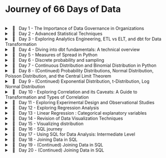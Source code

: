 <!--- <details> 
<br/>
<summary> &nbsp; 📖 &nbsp; Day N - Something</summary>

>  🗓️ &nbsp; Date: 2023-02-N  &nbsp; &nbsp;| &nbsp; &nbsp; 🔖 &nbsp; Resource: [ResourceNAME](Link) 

<p align="justify">
</p>
  
<pre><code>
</code></pre>

---

</details> ---> 


# Journey of 66 Days of Data

<br/>
<details> 

<br/>
<summary> &nbsp; 📖 &nbsp; Day 1 - The Importance of Data Governance in Organizations </summary>

> 🗓️ &nbsp;  Date: 2023-02-20  &nbsp; &nbsp;| &nbsp; &nbsp; 🔖 &nbsp; Resource: [Learning Data Governance](https://www.linkedin.com/learning-login/share?account=57118729&forceAccount=false&redirect=https%3A%2F%2Fwww.linkedin.com%2Flearning%2Flearning-data-governance-14224082%3Ftrk%3Dshare_ent_url%26shareId%3Dcohrv0OvTo6yI5CniLW7DQ%253D%253D)

<p align="justify">
In this course on data governance, I learned about the importance of managing data effectively within organizations.
As someone who has taken a course on data governance, I now understand that it involves creating policies, procedures, and standards for managing an organization's data assets. These policies cover a wide range of areas, including data privacy, data quality, data security, and data access.
</p>
<p align="justify">
One key takeaway from the course was the importance of data governance in ensuring the accuracy and reliability of an organization's data. Data governance policies help to ensure that the data is of high quality and can be trusted to support decision-making processes. Additionally, data governance can help organizations comply with regulatory requirements related to data privacy and security.
</p>
<p align="justify">
Overall, this course on data governance has helped me to appreciate the importance of managing data effectively within organizations. By implementing robust data governance policies, organizations can ensure that their data is accurate, secure, and reliable, and that it can be used effectively to support their goals.
</p>

___

</details>


<details> 
<br/>
<summary> &nbsp; 📖 &nbsp; Day 2 - Advanced Statistical Techniques </summary>

>  🗓️ &nbsp; Date: 2023-02-21  &nbsp; &nbsp;| &nbsp; &nbsp; 🔖 &nbsp; Resource: [Statistics Foundations 4: Advanced Topics](https://www.linkedin.com/learning-login/share?account=57118729&forceAccount=false&redirect=https%3A%2F%2Fwww.linkedin.com%2Flearning%2Fstatistics-foundations-4-advanced-topics%3Ftrk%3Dshare_ent_url%26shareId%3DbgrLh5ABQXy0gFkJrRmHGA%253D%253D)	

<p align="justify">
In this advanced statistics course, I gained a deeper understanding of various statistical concepts and techniques that are crucial. One of the most significant takeaways from this course was the importance of experimental design in ensuring the validity of statistical inferences. I learned about different types of experimental designs, such as completely randomized, randomized block, and factorial designs, and how to analyze the data obtained from them using analysis of variance (ANOVA). This knowledge is particularly useful in A/B testing. 
</p>

<p align="justify">
Furthermore, the course covered two-population comparisons, where I learned how to compare means and variances of two populations using different statistical tests, such as t-tests and F-tests. Additionally, the course covered advanced topics such as small sample sizes, t-distribution, degrees of freedom, and statistical power.
</p>

---
</details>


<details> 
<br/>
<summary> &nbsp; 📖 &nbsp; Day 3 - Exploring Analytics Engineering, ETL vs ELT, and dbt for Data Transformation </summary>

>  🗓️ &nbsp; Date: 2023-02-22  &nbsp; &nbsp;| &nbsp; &nbsp; 🔖 &nbsp; Resource: [Fundamentals of Dbt](https://courses.getdbt.com/courses/fundamentals)	

<p align="justify">
Today, I learned a bit about analytical engineers, ETL vs ELT and dbt for data transformation. I understood the difference between data engineer and analytical engineer. Data Engineers are responsible for designing and maintaining the infrastructure that enables the storage, processing, and analysis of large volumes of data whereas Analytics Engineers focus on building the analytical infrastructure that enables data-driven decision making. 
</p>
  
<p align="justify">
ETL and ELT are two different approaches to building data pipelines. ELT has become more popular in recent years due to the increasing availability of powerful cloud-based data warehouses, such as Amazon Redshift, Google BigQuery, and Snowflake. The main difference between the two approaches is the order in which the transformations are performed. ETL performs transformations on the data before it is loaded into the target system, while ELT loads the data into the target system first and then performs transformations on the data as needed.
</p>

<p align="justify">
dbt (data build tool) is a popular open-source tool that is used to manage data transformation pipelines. It is specifically designed for ELT workflows and provides features such as version control, testing, and documentation for data transformation code. dbt allows analytics engineers to manage the data transformation process in a more scalable and efficient way.
</p>
  
<p align="justify">
Next, I will dive deeper into dbt and explore this powerful too. 
</p>
  
---

</details>


<details> 
<br/>
<summary> &nbsp; 📖 &nbsp; Day 4 - Diving into dbt fundamentals: A technical overview </summary>

>  🗓️ &nbsp; Date: 2023-02-23  &nbsp; &nbsp;| &nbsp; &nbsp; 🔖 &nbsp; Resource: [Fundamentals of Dbt](https://courses.getdbt.com/courses/fundamentals)	

<p align="justify">
Today, I learned about data orchestration, fact models, dimension models, and DAG. I also explored the history of data modeling, including the Star schema, Kimball, and Data Vault. I learned that denormalized modeling, agile analytics, and ad hoc analytics are the latest trends in data modeling. I also learned why marts are called marts, and the differences between materialized tables and views.
</p>
  
<p align="justify">
In addition, I learned that models are .sql files that live in the models folder and that modularity is the degree to which a system's components may be separated and recombined. I also explored the concept of Sources, Staging, Intermediate, Fact, and Dimension models. I learned about upstream and downstream dependencies and the importance of data freshness in dbt.
</p>

<p align="justify">
I learned about the importance of modularity in dbt and how it allows for easy separation and recombination of system components. I also learned about the ref macro, which allows for easy reference to other models in the project. Testing is an essential aspect of data transformation, and dbt has features that allow for testing at multiple levels. There are two types of tests in dbt: singular tests and generic tests. Singular tests are specific queries that run on an entire model, while generic tests are written in YAML and run on specific columns in a model.
</p>

<details>
  <summary>Some of the Terminology</summary>
  
| Term | Description |
| --- | --- |
| Analytics Engineering | The process of creating and managing a data pipeline that transforms raw data into actionable insights. |
| ETL | Extract, Transform, Load - a data integration process that extracts data from source systems, transforms it into a format suitable for analysis, and loads it into a data warehouse. |
| ELT | Extract, Load, Transform - a data integration process that extracts data from source systems and loads it into a data warehouse, where it is transformed for analysis. |
| dbt | Data Build Tool - a tool for managing data transformations and orchestrating the data pipeline. |
| Fact Model | A data model that represents a fact or event, such as a sale or a customer interaction. |
| Dimension Model | A data model that represents a person, place, or thing, such as a customer or a product. |
| DAG | Directed Acyclic Graph - a visual representation of the dependencies between data pipeline tasks. |
| Data Vault | A data modeling technique that focuses on auditability, flexibility, and scalability. |
| Materialized Table | A table that is pre-calculated and stored in a database, improving query performance. |
| View | A virtual table that is a result of a query, allowing users to see a specific subset of data without altering the underlying data. |
| Modularity | The degree to which a system's components may be separated and recombined, often with the benefit of flexibility and variety in use. |
| ref Macro | A dbt macro that creates a reference to a model, allowing users to reuse the code and maintain consistency. |
| Source (src) | Raw table data that have been built in the warehouse through a loading process. |
| Staging (stg) | Models that are built directly on top of sources, used for light transformations that shape the data into what you want it to be. |
| Intermediate (int) | Models that exist between final fact and dimension tables, built on staging models rather than directly on sources to leverage the data cleaning that was done in staging. |
| Upstream | Refers to the models that are required to build a specific model. |
| Downstream | Refers to the models that are built on top of a specific model. |
| Freshness | The time since the last time data was refreshed or updated. |
| Singular Tests | Specific queries that are run against a model. |
| Generic Tests | Tests written in YAML that return the number of records that do not meet your assertions. |
| dbt test | A command that runs tests against a model. |
| dbt build | A command that builds the models and prepares them for the data pipeline. |
| Documentation | Information about a model or data pipeline, often in the form of comments or doc blocks. |
| Doc Block | A comment block in dbt that allows users to provide additional context and information about a model or data pipeline. |

  </details>

---

</details>


<details> 
<br/>
<summary> &nbsp; 📖 &nbsp; Day 5 - Measures of Spread in Python </summary>

>  🗓️ &nbsp; Date: 2023-02-24  &nbsp; &nbsp;| &nbsp; &nbsp; 🔖 &nbsp; Resource: [Introduction to Statistics in Python](https://app.datacamp.com/learn/courses/introduction-to-statistics-in-python)	

<p align="justify">
Today I learned about measures of spread such as variance, standard deviation, and mean absolute deviation in Python. These measures help to understand how much the data is spread out from the mean or central tendency.
</p>

<details> <br>
<summary> &nbsp; Variance and Standard Deviation</summary>
Variance is the average of the squared differences from the mean, while standard deviation is the square root of variance.

<pre><code>
import numpy as np

data = [2, 4, 6, 8, 10]

var = np.var(data)
std = np.std(data)

print("Variance:", var)
print("Standard Deviation:", std)

## output 
Variance: 8.0
Standard Deviation: 2.8284271247461903

</code></pre>

</details>

<details> <br>

 <summary> &nbsp; Mean Absolute Deviation </summary>
Mean absolute deviation (MAD) is the average of the absolute differences from the mean.

<pre><code>
import numpy as np

data = [2, 4, 6, 8, 10]

mean = np.mean(data)
mad = np.mean(np.abs(data - mean))

print("Mean Absolute Deviation:", mad)

## output 
Mean Absolute Deviation: 2.4

</code></pre>

</details>

<details>

<summary> &nbsp; Difference between SD and MSD </summary> <br>

The main difference between standard deviation and mean absolute deviation is that the former gives more weight to extreme values in the dataset, whereas the latter treats all deviations equally. Therefore, standard deviation is more sensitive to outliers than mean absolute deviation.

</details>

<details> <br>

<summary> &nbsp; Interquartile Range and Outliers </summary>
Interquartile range (IQR) is the range between the first and third quartiles of the dataset, and it can be used to identify outliers. Any value outside the range of 1.5 times the IQR below the first quartile or above the third quartile is considered an outlier.

<pre><code>
import numpy as np
import scipy.stats as stats

data = [2, 4, 6, 8, 10, 12, 14, 16, 18, 20, 22, 24, 26, 28, 30, 32, 34, 36, 38, 40]

q1, q3 = np.percentile(data, [25, 75])
iqr = q3 - q1

lower_bound = q1 - (1.5 * iqr)
upper_bound = q3 + (1.5 * iqr)

outliers = [x for x in data if x < lower_bound or x > upper_bound]

print("Interquartile Range:", iqr)
print("Outliers:", outliers)


## output 
Interquartile Range: 18.0
Outliers: [2, 40]

</code></pre>
</details>

---
</details>


<details> 
<br/>
<summary> &nbsp; 📖 &nbsp; Day 6 - Discrete probability and sampling  </summary>

>  🗓️ &nbsp; Date: 2023-02-26  &nbsp; &nbsp;| &nbsp; &nbsp; 🔖 &nbsp; Resource: [Datacamp: Random Numbers and Probability](https://campus.datacamp.com/courses/introduction-to-statistics-in-python/random-numbers-and-probability-2?ex=1) , [Youtube playlist: Discrete Probability](https://www.youtube.com/watch?v=oHcrna8Fk18&list=PLvxOuBpazmsNIHP5cz37oOPZx0JKyNszN)

<p align="justify">
Today, I learned about probability distributions in Python, specifically discrete probability distributions such as the binomial, Poisson, and geometric distributions. I also learned about sampling using the sample() method in Python as sampling is the process of selecting a subset of data from a larger dataset, usually for the purpose of making inferences about the larger population.

</p>
  
<p align="justify">
In Python, we can use the NumPy library to generate random numbers from different probability distributions. For example, we can use the binomial distribution to simulate flipping a coin a certain number of times and counting the number of heads. The binomial distribution takes two parameters: the number of trials (n) and the probability of success (p). The following code generates 100 random numbers from a binomial distribution with n=10 and p=0.5:
</p>


<pre><code>
import numpy as np
binomial_dist = np.random.binomial(n=10, p=0.5, size=100)
</code></pre>

<p align="justify">
Similarly, we can use the Poisson distribution to model the number of events occurring in a fixed interval of time or space, given the average rate of occurrence. The Poisson distribution takes one parameter: the average rate of occurrence (λ). The following code generates 100 random numbers from a Poisson distribution with λ=5:
</p>

<pre><code>
import numpy as np
poisson_dist = np.random.poisson(lam=5, size=100)
</code></pre>

<p align="justify">
Lastly, the geometric distribution models the number of trials needed to achieve the first success in a series of independent trials, each with the same probability of success. The geometric distribution takes one parameter: the probability of success (p). The following code generates 100 random numbers from a geometric distribution with p=0.3:
</p>

<pre><code>
import numpy as np
geometric_dist = np.random.geometric(p=0.3, size=100)
</code></pre>
  
<p align="justify">
In addition to generating random numbers from probability distributions, we can use the sample() method in Python to randomly sample a subset of data from a larger dataset. The sample() method takes one parameter: the sample size. The following code randomly samples 10 values from a list of numbers:
</p>

<pre><code>
import numpy as np
data = [1, 2, 3, 4, 5, 6, 7, 8, 9, 10, 11, 12, 13, 14, 15]
sample = np.random.choice(data, size=10, replace=False)
</code></pre>
    
---

</details>

<details> 
<br/>
<summary> &nbsp; 📖 &nbsp; Day 7 - Continuous Distribution and Binomial Distribution in Python</summary>

>  🗓️ &nbsp; Date: 2023-02-27  &nbsp; &nbsp;| &nbsp; &nbsp; 🔖 &nbsp; Resource: [Datacamp: Random Numbers and Probability](https://campus.datacamp.com/courses/introduction-to-statistics-in-python/random-numbers-and-probability-2?ex=1)

<p align="justify">
Today, I continued my exploration of probability theory and practiced using the Uniform distribution and Binomial distribution in Python.
</p>

### Continuous Distribution
<p align="justify">
A continuous distribution is used to describe the probability of a continuous random variable taking on values within a specific range. One common example of a continuous distribution is the Uniform distribution, which describes a scenario where all values in a range are equally likely to occur. In Python, I used the scipy.stats module to work with continuous distributions, specifically the uniform function.
Here's an example of using uniform.cdf to calculate the cumulative distribution function of the Uniform distribution:
</p>
  
<pre><code>
from scipy.stats import uniform

# Define the range of the Uniform distribution (lower bound and upper bound)
lower = 0
upper = 10

# Calculate the cumulative distribution function (CDF) of the Uniform distribution at x = 5 
uniform.cdf(5, lower, upper)

##output 
0.5

</code></pre>

<p align="justify">
I also used the uniform.rvs function to generate random numbers from the Uniform distribution:
</p>

<pre><code>
from scipy.stats import uniform

# Define the range of the Uniform distribution (lower bound and upper bound)
lower = 0
upper = 10

# Generate 10 random numbers from the Uniform distribution
uniform.rvs(upper, lower, size=10)
</code></pre>
---

### Binomial Distribution

<p align="justify">
The Binomial distribution is used to describe the probability of a certain number of successes in a fixed number of independent trials. In Python, I used the scipy.stats.binom module to work with the Binomial distribution.

Here's an example of using binom.pmf to calculate the probability mass function of the Binomial distribution:
</p>
  
<pre><code>
from scipy.stats import binom

# Calculate the probability of getting exactly 2 heads in 5 coin flips
n = 5
p = 0.5
k = 2

binom.pmf(k, n, p)

</code></pre>

<p align="justify">
In this example, I calculated the probability of getting exactly 2 heads in 5 coin flips, where the probability of getting heads on any given flip is 0.5. The k parameter specifies the number of successes, the n parameter specifies the total number of trials, and the p parameter specifies the probability of success for each trial.</p>

<p align="justify">
Overall, it was an interesting day exploring continuous and Binomial distributions in Python. I look forward to continuing my learning and exploring other types of probability distributions.</p>

  ---
</details>
  
  
<details> 
<br/>
<summary> &nbsp; 📖 &nbsp; Day 8 - (Continued) Probability Distributions, Normal Distribution, Poisson Distribution, and the Central Limit Theorem</summary>

>  🗓️ &nbsp; Date: 2023-02-28  &nbsp; &nbsp;| &nbsp; &nbsp; 🔖 &nbsp; Resource: [Datacamp: More Distributions and the Central Limit Theorem](https://campus.datacamp.com/courses/introduction-to-statistics-in-python/more-distributions-and-the-central-limit-theorem-3?ex=1)

<p align="justify">
Today, I continued my exploration of probability theory and learned about the normal distribution in more depth, as well as the Poisson distribution and the central limit theorem.
</p>

### Normal Distribution:
  
<p align="justify">
I learned about the normal distribution, which is a continuous probability distribution that is commonly used to model real-world phenomena. Here's an example of using norm.cdf to calculate the cumulative distribution function of the Normal distribution:
  
<pre><code>
from scipy.stats import norm

# Calculate the probability that a random variable from a normal distribution with mean 0 and standard deviation 1 is less than 1
norm.cdf(1, 0, 1)

</code></pre>

<p align="justify">
I also used the norm.rvs function to generate random numbers from the Normal distribution:
</p>
  
<pre><code>
from scipy.stats import norm

# Generate 10 random numbers from a normal distribution with mean 0 and standard deviation 1
norm.rvs(0, 1, size=10)

</code></pre>
---

### Poisson Distribution

<p align="justify">
The Poisson distribution is a discrete probability distribution that is used to model the number of times an event occurs in a fixed time period. In Python, I used the scipy.stats.poisson module to work with the Poisson distribution. Here's an example of using poisson.pmf to calculate the probability mass function of the Poisson distribution:
</p>
  
<pre><code>
from scipy.stats import poisson

# Calculate the probability of seeing 3 cars passing by in 1 minute on average
mu = 2
poisson.pmf(3, mu)

</code></pre>

---

### Central Limit Theorem

<p align="justify">
The Central Limit Theorem states that the sum of a large number of independent and identically distributed random variables will be approximately normally distributed, regardless of the underlying distribution of the individual variables. In Python, I used numpy to simulate the Central Limit Theorem. Here's an example of generating 1000 samples of 100 uniformly distributed random variables and calculating the mean of each sample:
</p>
  
<pre><code>
import numpy as np
from scipy.stats import norm

# Generate 1000 samples of 100 uniformly distributed random variables
samples = np.random.uniform(0, 1, (1000, 100))

# Calculate the mean of each sample
sample_means = np.mean(samples, axis=1)

# Plot the distribution of sample means
import matplotlib.pyplot as plt

plt.hist(sample_means, bins=30, density=True)

# Calculate the parameters of the normal distribution that approximates the sample means
mean = np.mean(sample_means)
std = np.std(sample_means)

# Plot the normal distribution that approximates the sample means
x = np.linspace(mean - 3*std, mean + 3*std, 100)
plt.plot(x, norm.pdf(x, mean, std), 'r')

plt.show()

</code></pre>
  
  ---

</details>


<details> 
<br/>
<summary> &nbsp; 📖 &nbsp; Day 9 - (Continued) Exponential Distribution, t-Distribution, Log Normal Distribution </summary>

>  🗓️ &nbsp; Date: 2023-03-01  &nbsp; &nbsp;| &nbsp; &nbsp; 🔖 &nbsp; Resource: [Datacamp: More Distributions and the Central Limit Theorem](https://campus.datacamp.com/courses/introduction-to-statistics-in-python/more-distributions-and-the-central-limit-theorem-3?ex=1)

<p align="justify">
Today, I continued my exploration of probability theory and practiced using the Exponential distribution, t-Distribution, Log Normal distribution.
</p>

### Exponential Distribution:
  
<p align="justify">
The Exponential distribution is a continuous probability distribution that describes the time between events in a Poisson point process, where events occur independently and at a constant rate. The Exponential distribution has a parameter lambda (λ) which represents the rate of events. Here's an example of using expon.cdf to calculate the cumulative distribution function of the Exponential distribution:
  
<pre><code>
from scipy.stats import expon

# Calculate the probability of waiting less than 3 minutes between two events that occur on average every 4 minutes
lambda_ = 1/4
expon.cdf(3, scale=1/lambda_)

# Output: 0.3296799539643607
</code></pre>
---

### t-Distribution (Student's Distribution)

<p align="justify">
The t-Distribution is a continuous probability distribution that is used when the sample size is small and/or when the population variance is unknown. In Python, I used the scipy.stats.t module to work with the t-Distribution. The t-Distribution has a parameter called degrees of freedom (df) which determines the shape of the distribution. When the degrees of freedom are low, the t-Distribution has fatter tails and a lower peak than the normal distribution. Here's an example of using t.cdf to calculate the cumulative distribution function of the t-Distribution:
</p>
  
<pre><code>
from scipy.stats import t

# Calculate the cumulative distribution function (CDF) of the t-distribution at x = 2
t.cdf(2, df=5)

# Output: 0.9342621026418957

</code></pre>

---

### Log Normal Distribution

<p align="justify">
The log normal distribution is a continuous probability distribution that is used when the underlying data is positively skewed and can be transformed to a normal distribution by taking the logarithm of the data. In Python, I used the scipy.stats.lognorm module to work with the log normal distribution.
</p>
  
<pre><code>

from scipy.stats import lognorm

# Generate 10 random numbers from the log normal distribution with shape parameter = 0.25 and scale parameter = 1
lognorm.rvs(s=0.25, scale=1, size=10)

# Output: array([1.22673498, 0.60983203, 0.62700296, 1.10447058, 1.56578228,
#                0.87423138, 0.85463339, 1.09205123, 1.20236384, 1.12615535])

</code></pre>
  
  ---

</details>
  
  

<details> 
<br/>
<summary> &nbsp; 📖 &nbsp; Day 10 - Exploring Correlation and its Caveats: A Guide to Transformation and Types of Correlation </summary>

>  🗓️ &nbsp; Date: 2023-03-02  &nbsp; &nbsp;| &nbsp; &nbsp; 🔖 &nbsp; Resource: [Datacamp: Correlation and Experimental Design
](https://campus.datacamp.com/courses/introduction-to-statistics-in-python/correlation-and-experimental-design-4?ex=1)

<p align="justify">
Today, I learned about correlation, its statistical formulation, and correlation caveats. Here's a breakdown of what I covered today:</p>

## Correlation:
  
<p align="justify">
Correlation is a measure of the strength and direction of the relationship between two variables. It is commonly used in statistics to investigate the association between variables. </p>
  
### Pearson Correlation:
  
<p align="justify">
The Pearson Correlation coefficient, also known as Pearson's r, is a measure of the linear relationship between two continuous variables. It ranges from -1 to +1, where -1 indicates a perfect negative correlation, 0 indicates no correlation, and +1 indicates a perfect positive correlation. The formula for calculating Pearson's r is: </p>

<code> r = (nΣXY - ΣXΣY) / sqrt((nΣX^2 - (ΣX)^2) * (nΣY^2 - (ΣY)^2)) </code>
<br>
  
In Python, we can use the pearsonr function from the scipy.stats module to calculate the Pearson Correlation coefficient and its p-value.
 <pre><code>
from scipy.stats import pearsonr

# Calculate Pearson's r and p-value between two arrays x and y
x = [1, 2, 3, 4, 5]
y = [5, 4, 3, 2, 1]
corr, p_val = pearsonr(x, y)

print("Pearson's r =", corr)
print("p-value =", p_val)

## Pearson's r = -1.0
## p-value = 0.0
</code></pre> 

### Other Types Correlation:
  
<p align="justify">
Apart from Pearson's correlation, there are other types of correlation measures, such as Spearman's rank correlation coefficient and Kendall's tau correlation coefficient. These measures are used when the relationship between the two variables is not necessarily linear or when the data is ordinal.
</p>

---

## Correlation Caveats:
  
<p align="justify">
While correlation is a useful tool for investigating the relationship between variables, there are some caveats to keep in mind. </p>
  
### Importance of Transformation:
  
<p align="justify">
Correlation measures the linear relationship between two variables, which means that if the relationship is not linear, correlation may not accurately reflect the true association. In such cases, transforming the data using functions such as log, square root, reciprocal, or a combination of these may help to linearize the relationship and improve the accuracy of the correlation. </p>

<pre><code>
import numpy as np
import matplotlib.pyplot as plt

# Generate two arrays with a non-linear relationship
x = np.arange(1, 11)
y = x ** 2 + 5 * x + 10

# Plot the data
plt.scatter(x, y)
plt.show()
</code></pre>   

<br>

<pre><code>
# Transform the data using log function
x_log = np.log(x)
y_log = np.log(y)

# Plot the transformed data
plt.scatter(x_log, y_log)
plt.show()
</code></pre>
  
 


### Correlation does not imply causation:
  
<p align="justify">
It is important to note that correlation does not imply causation. Just because two variables are correlated does not necessarily mean that one causes the other.
</p>
  
<p align="justify">
For example, a study might find a positive correlation between ice cream sales and the number of drownings at the beach. However, this does not mean that eating ice cream causes people to drown or vice versa. Instead, the real explanation for this correlation is that both variables are influenced by a third variable, such as hot weather.
</p>  
  
---

</details>

<details> 
<br/>
<summary> &nbsp; 📖 &nbsp; Day 11 - Exploring Experimental Design and Observational Studies </summary>

>  🗓️ &nbsp; Date: 2023-03-03  &nbsp; &nbsp;| &nbsp; &nbsp; 🔖 &nbsp; Resource: [Datacamp: Correlation and Experimental Design
](https://campus.datacamp.com/courses/introduction-to-statistics-in-python/correlation-and-experimental-design-4?ex=1)

<p align="justify">
Today, I continued my exploration of statistics and learned about the design of experiments. In particular, I learned about the various methods used in experimental and observational studies to reduce bias and increase the reliability of the results.</p>
  
### Treatment and Response in Experimental Design
<p align="justify">
reatment refers to any intervention or manipulation applied to a group or individual in an experiment. It is the variable that is being studied and can be either a controlled variable or an independent variable. For example, in a medical trial, the treatment may be a new drug that is being tested for its effectiveness in treating a certain condition. </p>  

<p align="justify">
Response, on the other hand, refers to the measured outcome or effect of the treatment. It is the variable that is being observed and analyzed to determine if the treatment had any effect. In the medical trial example, the response could be the improvement in the patient's condition after taking the new drug. </p>   

### A/B Testing:
<p align="justify">
A/B testing is a method used in experimental studies to compare two different treatments or versions of a product to see which one performs better. In A/B testing, a sample of individuals is randomly divided into two groups, one group receives the first treatment (A) while the other receives the second treatment (B). The outcomes of each group are then compared to determine which treatment is more effective. </p>
 
### Gold Standard of Experimentation:
<p align="justify">
The randomized control trial (RCT) is considered the gold standard in experimentation. In an RCT, individuals are randomly assigned to either the treatment group or the control group. The control group is used as a baseline to compare the results of the treatment group. Placebos and double-blind trials are used to further reduce bias and increase the reliability of the results. </p>
  
### Observational Study:
<p align="justify">
Observational studies are used in situations where it is not feasible or ethical to conduct an experimental study. In observational studies, researchers observe and record the natural behavior of individuals or groups. However, it is important to note that observational studies are more susceptible to bias than experimental studies, as the researchers do not have control over the treatment or exposure. </p>  
  
### Confounding Variables:
<p align="justify">
Confounding variables are variables that are related to both the independent and dependent variables, making it difficult to determine the true relationship between them. It is important to control for confounding variables in experimental and observational studies to increase the reliability of the results. </p>  
  
### Longitudinal vs Cross-Sectional Studies:
<p align="justify">
In a longitudinal study, individuals are observed and measured over a long period of time to determine how they change over time. In contrast, a cross-sectional study measures a group of individuals at a single point in time. Both types of studies have their advantages and disadvantages, and the choice between them depends on the research question and available resources. </p>    
  
<p align="justify">
Overall, I found today's lesson on the design of experiments to be very informative and relevant to my work as a data scientist. It is important to consider the various methods used in experimental and observational studies to ensure that the results are reliable and free from bias. </p>     

---

</details>


<details> 
<br/>
<summary> &nbsp; 📖 &nbsp; Day 12 - Exploring Regression Analysis </summary>

>  🗓️ &nbsp; Date: 2023-03-05  &nbsp; &nbsp;| &nbsp; &nbsp; 🔖 &nbsp; Resource: [Datacamp: Simple Linear Regression Modeling
](https://campus.datacamp.com/courses/introduction-to-regression-with-statsmodels-in-python/simple-linear-regression-modeling?ex=1)

<p align="justify">
I continued my exploration of statistics. I learned about regression analysis, specifically linear and logistic regression. I also learned about adding a linear trend line, the intercept, slope, and equation, as well as running a model in Python using the statsmodels library. </p>
<p align="justify">
Regression analysis is a statistical technique used to model the relationship between a dependent variable and one or more independent variables.
</p>

---

### Linear and Logistic Regression:
  
<p align="justify">
I learned about two types of regression: linear and logistic regression. Linear regression is used to model the relationship between two continuous variables, while logistic regression is used to model the relationship between a binary dependent variable and one or more independent variables.
 </p>
 
---  

### Adding a Linear Trend Line
  
<p align="justify">
To visualize the relationship between two variables, I learned about adding a linear trend line to a scatter plot. In Python, I used the seaborn library to plot a scatter plot with a linear regression trend line:
 </p>

<pre><code>
fimport seaborn as sns

# Load data
data = sns.load_dataset("tips")

# Plot scatter plot with linear regression trend line
sns.regplot(x="total_bill", y="tip", data=data)
</code></pre> 

---

### Intercept, Slope, and Equation
  
<p align="justify">
I also learned about the intercept, slope, and equation of a linear regression model. The intercept represents the point at which the regression line intersects the y-axis (the value at the point where x is zero), while the slope represents the rate of change in the dependent variable for each unit change in the independent variable (the amount of the y value increases if you increase x by one). </p>
<p align="justify">
The equation of a linear regression line is typically written as y = mx + b, where y is the dependent variable, x is the independent variable, m is the slope of the line, and b is the intercept.
</p>

---  

### Running a Regression Model with statsmodels
  
<p align="justify">
In Python, I learned how to run a regression model using the statsmodels library. I used the ols() function from statsmodels.formula.api to create a model object and fit it to my data: </p>

<pre><code>
iimport pandas as pd
import statsmodels.formula.api as smf

# Read in data as a pandas dataframe
data = pd.read_csv('data.csv')

# Fit linear regression model using ols() function from statsmodels
model = smf.ols(formula='y ~ x', data=data).fit()

# Print summary of model results
print(model.summary())

</code></pre>   
---

</details>




<details> 
<br/>
<summary> &nbsp; 📖 &nbsp; Day 13 - Linear Regression : Categorical explanatory variables </summary>

>  🗓️ &nbsp; Date: 2023-03-06  &nbsp; &nbsp;| &nbsp; &nbsp; 🔖 &nbsp; Resource: [Datacamp: Simple Linear Regression Modeling
](https://campus.datacamp.com/courses/introduction-to-regression-with-statsmodels-in-python/simple-linear-regression-modeling?ex=1)

<p align="justify">
I learned about categorial explanatory variables, visualizing one numeric and one categorical values using sns.displot, and linear regression with categorical explanatory variables.


---


  
<p align="justify">
To visualize a numeric and a categorical variable, instead of scatterplot, histogram is used. I used sns.displot to give panel to all the categorical values </p>
 

<pre><code>
import seaborn as sns
import matplotlib.pyplot as plt

# Load example data from seaborn library
tips = sns.load_dataset("tips")

# Create a panel of histograms using displot, The col_wrap argument specifies how many plots to display per row, in this case 2
sns.displot(data=tips, x="total_bill", col="day", col_wrap=2, bins=20)

# Set plot titles and axis labels
plt.subplots_adjust(top=0.9)
plt.suptitle("Total Bill by Day of the Week")
plt.xlabel("Total Bill ($)")
plt.show()
</code></pre> 

---

  
<p align="justify">
To perform linear regression with one numeric and one categorical variable, we can use the ols function from the statsmodels.formula.api module. Here's an example of how we can use ols to perform linear regression with a numeric and a categorical variable: </p>

<pre><code>
import statsmodels.formula.api as smf

# Load example dataset
tips = sns.load_dataset("tips")

# Perform linear regression with intercept
model_with_intercept = smf.ols('total_bill ~ day', data=tips).fit()

# Print the model summary
print(model_with_intercept.summary())

</code></pre> 

<p align="justify">
When we perform linear regression with a categorical variable, we need to be careful about how we specify the model formula. By default, ols will include an intercept term in the model. However, this may not be appropriate when we have a categorical variable. If we include an intercept term, we will end up with a separate intercept for each category of the categorical variable. This can lead to misleading results.</p>

  
<p align="justify">
To exclude the intercept term, we can include + 0 in the formula. For example: </p>


<pre><code>
import statsmodels.formula.api as smf

# Load example dataset
tips = sns.load_dataset("tips")

# Perform linear regression without intercept
model_without_intercept = smf.ols('total_bill ~ day + 0', data=tips).fit()

# Print the model summary
print(model_without_intercept.summary())

</code></pre>   

<p align="justify">
When we perform linear regression without the intercept term, the coefficients represent the mean difference in the dependent variable between each category of the categorical variable and the reference category. The reference category is the one that is omitted from the formula.</p>

<p align="justify">
In general, if we have a categorical variable with more than two categories, we should exclude the intercept term. If we have a categorical variable with only two categories, we can include or exclude the intercept term, but the interpretation of the coefficients will be slightly different. </p>
---

</details>



  
<details> 
<br/>
<summary> &nbsp; 📖 &nbsp; Day 14 - Revision of Data Visualization Techniques  </summary>

>  🗓️ &nbsp; Date: 2023-03-07  &nbsp; &nbsp;| &nbsp; &nbsp; 🔖 &nbsp; Resource: [An Intuitive Guide to Data Visualization in Python](https://www.analyticsvidhya.com/blog/2021/02/an-intuitive-guide-to-visualization-in-python/)

<p align="justify">
Today I revisited the different types of charts and visualizations that can be used to effectively present data. Good visualizations can help us understand and interpret data better. I reviewed various charts such as bar chart, pie chart, dot plot, box plot, histogram, line chart, scatter plot, heat map and data map, and also their implementation in Python.
</p>

---
  
### Bar Chart
<p align="justify">
A bar chart is a chart with rectangular bars plotted horizontally or vertically. They are used to show a comparison between different categories or groups. Bar charts are useful in showing changes over time or comparing different categories. </p>  

<pre><code>
import matplotlib.pyplot as plt

# Data
data = {'apples': 20, 'oranges': 15, 'pears': 25, 'bananas': 22}

# Creating bar chart
fig = plt.figure(figsize=(10, 5))

# Add axes
ax = fig.add_axes([0, 0, 1, 1])

# Add data
ax.bar(data.keys(), data.values())

# Add title and labels
ax.set_title('Fruit Comparison')
ax.set_xlabel('Fruit')
ax.set_ylabel('Quantity')

# Show plot
plt.show()
</code></pre>   

---

### Pie Chart:
<p align="justify">
A pie chart is a circular chart divided into sectors, which represents numerical proportions of a whole. Pie charts are not recommended for showing many categories or groups as it can be difficult to read them. </p>

<pre><code>
import matplotlib.pyplot as plt

# Data
data = {'apples': 20, 'oranges': 15, 'pears': 25, 'bananas': 22}

# Creating pie chart
fig, ax = plt.subplots()

# Add data
ax.pie(data.values(), labels=data.keys(), autopct='%1.1f%%')

# Add title
ax.set_title('Fruit Comparison')

# Show plot
plt.show()

</code></pre>     

<p align="justify">
Pie charts are often used for data visualization, but they are not recommended for several reasons. Firstly, they can be misleading as it is difficult to accurately compare the size of different slices of the pie. Human perception is not always accurate, and small differences in angle or size can make a significant difference in how the chart is interpreted. Secondly, pie charts are not effective at showing changes over time, which can be important in many data analysis scenarios. Lastly, pie charts are not accessible for people with visual impairments or color blindness. </p>

---

### Dot Plot
<p align="justify">A dot plot is a chart consisting of dots to represent data points. It is useful in showing the distribution of data points and their frequency.
 </p>  

<pre><code>
import matplotlib.pyplot as plt

# Data
data = [3, 5, 6, 2, 8, 4, 7, 1, 9]

# Creating dot plot
fig, ax = plt.subplots()

# Add data
ax.plot(data, 'o')

# Add title and labels
ax.set_title('Dot Plot')
ax.set_xlabel('X-axis')
ax.set_ylabel('Y-axis')

# Show plot
plt.show()
</code></pre>    

---

### Box Plot 
<p align="justify">
A box plot is a chart used to show the distribution of data and its skewness. It is useful in identifying outliers and comparing data between groups or categories.
 </p>  

<pre><code>
import matplotlib.pyplot as plt

# Data
data = [10, 20, 30, 40, 50, 60, 70, 80, 90, 100]

# Creating box plot
fig, ax = plt.subplots()

# Add data
ax.boxplot(data)

# Add title and labels
ax.set_title('Box Plot')
ax.set_ylabel('Data')

# Show plot
plt.show()
</code></pre>  

---

### Histogram
<p align="justify"> A histogram is a graphical representation of the distribution of a dataset. It is an estimate of the probability distribution of a continuous variable and is commonly used for data visualization.
 </p>  

<pre><code>
import matplotlib.pyplot as plt
import numpy as np

data = np.random.randn(1000)
plt.hist(data, bins=30)
plt.show()
</code></pre>  

---

### Line chart:
<p align="justify">A line chart is used to show trends over time or a continuous variable. It is commonly used to visualize stock prices, weather patterns, or other time series data.
 </p>  

<pre><code>
import matplotlib.pyplot as plt

x = [1, 2, 3, 4, 5]
y = [2, 4, 1, 5, 3]

plt.plot(x, y)
plt.show()

</code></pre>  

---

### Scatter Plot
<p align="justify">A scatter plot is used to show the relationship between two variables. It is commonly used to visualize data points in a two-dimensional space. 
 </p>  

<pre><code>
import matplotlib.pyplot as plt
import numpy as np

x = np.random.randn(100)
y = np.random.randn(100)

plt.scatter(x, y)
plt.show()

</code></pre>  

---

### Heatmap
<p align="justify">A heatmap is used to show the distribution of data points in a two-dimensional space. It is commonly used to visualize the correlation between variables or the frequency of events in a geographic area.
 </p>  

<pre><code>
import seaborn as sns
import numpy as np

data = np.random.randn(100, 100)

sns.heatmap(data)
</code></pre>  

### Data map
<p align="justify"> A data map is used to visualize geographic data. It is commonly used to show the distribution of population, the prevalence of diseases, or other spatial phenomena. 
 </p>  

<pre><code>
import folium

m = folium.Map(location=[45.5236, -122.6750])
</code></pre>  


---

</details>

<details> 
<br/>
<summary> &nbsp; 📖 &nbsp; Day 15 - Visualizing distribution </summary>

>  🗓️ &nbsp; Date: 2023-03-08  &nbsp; &nbsp;| &nbsp; &nbsp; 🔖 &nbsp; Resource: [Datacamp: Visualizing distributions
](https://campus.datacamp.com/courses/understanding-data-visualization/visualizing-distributions?ex=1)

<p align="justify">
From today, I am taking a career track: <a href="https://app.datacamp.com/learn/career-tracks/data-analyst-in-sql" target="_blank">Data Analyst in SQL</a> as I am taking a break from statistics and diving into SQL. As a part of this track, I did Understanding Data Visualization course where I got chance to revist the visualization tools along with best pratice for using colours and shapes. 
</p>

---

</details>

<details> 
<br/>
<summary> &nbsp; 📖 &nbsp; Day 16 - SQL journey </summary>

>  🗓️ &nbsp; Date: 2023-03-20  &nbsp; &nbsp;| &nbsp; &nbsp; 🔖 &nbsp; Resource: [Datacamp: Introduction to SQL
](https://app.datacamp.com/learn/courses/introduction-to-sql)

<p align="justify">
After a brief break from my data science learning journey, I decided to focus on enhancing my skills in SQL. I reviewed the basics and learned how to write subqueries, use aggregate functions, and normalize data.  I also gained an understanding of the importance of data normalization in improving data retrieval accuracy and efficiency. I'm excited to apply my new knowledge to real-world datasets and continue practicing writing more complex SQL queries.

Moving forward, I plan to take specific courses on different SQL flavors to expand my knowledge and proficiency in writing complex queries. I'm committed to learning new keywords and techniques to become a more effective data scientist. Overall, it was a productive day of learning, and I'm looking forward to continuing my journey towards mastering the various tools and techniques used in data science.
</p>

---

</details>

<details> 
<br/>
<summary> &nbsp; 📖 &nbsp; Day 17 - Using SQL for Data Analysis: Intermediate Level </summary>

>  🗓️ &nbsp; Date: 2023-03-21  &nbsp; &nbsp;| &nbsp; &nbsp; 🔖 &nbsp; Resource: <a href="https://app.datacamp.com/learn/courses/intermediate-sql" target="_blank"> Datacamp: Intermediate SQL </a>



<p align="justify">
Today, I learned about using SQL to filter, compare, summarize, sort, and group data. I practiced writing queries on a database of films to determine which movies performed the best and how movie durations and budgets changed over time.
</P>

<p align="justify">
I started by filtering and comparing data using operators like =, <>, and IN. Then, I learned about aggregate functions such as SUM, COUNT, AVG, and MAX, which were helpful in summarizing data like the total revenue generated by a particular film or the average rating of movies in a certain genre. After that, I learned how to sort and group data using ORDER BY and GROUP BY statements. And then, I learned how to present data cleanly using tools such as rounding and aliasing. The AS keyword was useful in renaming columns and making the output more user-friendly. 
</p>

<p align="justify">
When writing SQL code, the order of keywords is generally: SELECT -> FROM -> WHERE -> GROUP BY -> HAVING -> ORDER BY -> LIMIT. For example: 
</p>

<pre><code>
SELECT title, duration
FROM films
WHERE country = 'United States'
GROUP BY duration
HAVING COUNT(*) > 10
ORDER BY duration DESC
LIMIT 5;
</code></pre> 

<p align="justify">
In this example, the keywords are written in the order: SELECT, FROM, WHERE, GROUP BY, HAVING, ORDER BY, LIMIT. However, when running the query, the order is actually: FROM, WHERE, GROUP BY, HAVING, SELECT, ORDER BY, LIMIT.
</p>

<hr style="border: 0; height: 1px; width: 80%; text-align: center;">


</details>


</details>

<details> 
<br/>
<summary> &nbsp; 📖 &nbsp; Day 18 - Joining Data in SQL </summary>

>  🗓️ &nbsp; Date: 2023-03-22  &nbsp; &nbsp;| &nbsp; &nbsp; 🔖 &nbsp; Resource: <a href="https://app.datacamp.com/learn/courses/joining-data-in-sql" target="_blank"> Datacamp: Joining Data in SQL </a>

<p align="justify">
Today, I learned about using SQL to filter, compare, summarize, sort, and group data. I practiced writing queries on a database of films to determine which movies performed the best and how movie durations and budgets changed over time. I delved into the topic of SQL joins and learned about different types of joins such as INNER JOIN, LEFT JOIN, RIGHT JOIN, FULL JOIN, and CROSS JOIN. These joins are used to combine columns from one or more tables in a relational database through a lookup process. </p>

<details>
<summary>Syntax of Cross JOIN</summary>
<p align="justify"> A CROSS JOIN, also known as a Cartesian product, returns all possible combinations of rows from two tables. It does not require any common columns between the tables. For example: </p>
    
<pre><code>
 SELECT *
 FROM table1
 CROSS JOIN table2;
 </code></pre> 
 </details> 
  
<hr style="border: 0; height: 0.5px; width: 80%; text-align: center;">

<p align="justify"> Additionally, I also learned about semi joins, anti joins, and self joins. </p>
<details> 
<summary>Syntax and Description</summary>

<p align="justify">
A semi-join returns only the rows from the first table that match a specified condition in the second table. It is equivalent to using an IN or EXISTS subquery. For example:
</p>

<pre><code>
SELECT *
FROM table1
WHERE EXISTS (
  SELECT *
  FROM table2
  WHERE table1.id = table2.id
);
</code></pre> 

<p align="justify">
An anti-join returns only the rows from the first table that do not match a specified condition in the second table. It is equivalent to using a NOT IN or NOT EXISTS subquery. For example:
</p>

<pre><code>
SELECT *
FROM table1
WHERE NOT EXISTS (
  SELECT *
  FROM table2
  WHERE table1.id = table2.id
);
</code></pre> 
 
<p align="justify">
A self-join is a join in which a table is joined with itself. It can be used to compare rows within the same table or to create hierarchical relationships. For example:
</p>

<pre><code>
SELECT e1.name, e2.name
FROM employees e1
JOIN employees e2 ON e1.manager_id = e2.id;
</code></pre> 

</details>

<hr style="border: 0; height: 1px; width: 80%; text-align: center;">

</details>


<details> 
<br/>
<summary> &nbsp; 📖 &nbsp; Day 19 - (Continued) Joining Data in SQL </summary>

>  🗓️ &nbsp; Date: 2023-03-23  &nbsp; &nbsp;| &nbsp; &nbsp; 🔖 &nbsp; Resource: <a href="https://app.datacamp.com/learn/courses/joining-data-in-sql" target="_blank"> Datacamp: Joining Data in SQL </a>

<p align="justify">
Today, I learned about using set theory operations in SQL, including UNION, UNION ALL, INTERSECT, and EXCEPT clauses. These operations are different from join operations and are used to combine or compare data from two or more tables. </p>

<br/><img src="./images/set_theory.png" alt="set_thoery_chart">


<p align="justify">
The UNION clause combines the result sets of two or more SELECT statements into a single result set. It eliminates duplicate rows in the result set. The UNION ALL clause also combines the result sets of two or more SELECT statements into a single result set, but it includes all rows, including duplicates.

Here's an example of UNION: </p>
    
<pre><code>
SELECT column1, column2
FROM table1
UNION
SELECT column1, column2
FROM table2;
</code></pre> 
  
<hr style="border: 0; height: 0.5px; width: 80%; text-align: center;">

<p align="justify">
The INTERSECT clause returns only the rows that appear in both result sets of two SELECT statements. It is used to compare two result sets and find the common rows. Here's an example: </p>
    
<pre><code>
SELECT column1, column2
FROM table1
INTERSECT
SELECT column1, column2
FROM table2;
</code></pre> 
  
<hr style="border: 0; height: 0.5px; width: 80%; text-align: center;">

<p align="justify">
The EXCEPT clause returns only the rows that appear in the first result set but not in the second result set of two SELECT statements. It is used to compare two result sets and find the unique rows. Here's an example:</p>
    
<pre><code>
SELECT column1, column2
FROM table1
EXCEPT
SELECT column1, column2
FROM table2;
</code></pre> 
  
<hr style="border: 0; height: 0.5px; width: 80%; text-align: center;">

</details>


<details> 
<br/>
<summary> &nbsp; 📖 &nbsp; Day 20 - (Continued) Joining Data in SQL </summary>

>  🗓️ &nbsp; Date: 2023-03-24 &nbsp; &nbsp;| &nbsp; &nbsp; 🔖 &nbsp; Resource: <a href="https://app.datacamp.com/learn/courses/joining-data-in-sql" target="_blank"> Datacamp: Joining Data in SQL </a>

<p align="justify">
On day 19, I began investigating semi-joins and anti-joins in SQL. These are powerful tools for filtering data and analyzing relationships between tables. Semi-joins allow me to filter data based on a condition in another table, while anti-joins allow me to identify records that do not have a corresponding match in another table. </p>

<p align="justify">
Semi-joins proved useful for filtering data from one table based on matching data in another table. This can be achieved using the EXISTS keyword or the IN keyword with a subquery.

Here's an example of Semi-joins: </p>
    
<pre><code>
SELECT *
FROM employees
WHERE EXISTS (
  SELECT *
  FROM departments
  WHERE employees.department_id = departments.department_id
)
</code></pre> 
  
<hr style="border: 0; height: 0.5px; width: 80%; text-align: center;">

<p align="justify">
Similarly, anti-joins were helpful in filtering out data from one table that did not exist in another table. This was achieved using the NOT EXISTS keyword or the NOT IN keyword with a subquery. Example: </p>
    
<pre><code>
SELECT *
FROM employees
WHERE NOT EXISTS (
  SELECT *
  FROM departments
  WHERE employees.department_id = departments.department_id
)
</code></pre> 
  
<hr style="border: 0; height: 0.5px; width: 80%; text-align: center;">

</details>

